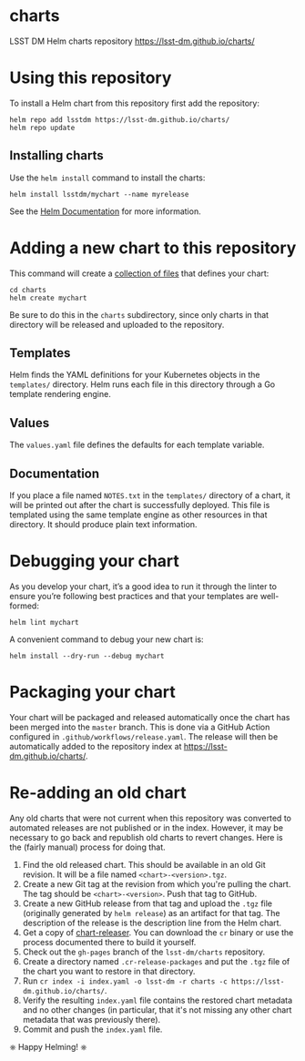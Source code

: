 # charts
LSST DM Helm charts repository https://lsst-dm.github.io/charts/

# Using this repository

To install a Helm chart from this repository first add the repository:

```
helm repo add lsstdm https://lsst-dm.github.io/charts/
helm repo update
```

## Installing charts

Use the `helm install` command to install the charts:

```
helm install lsstdm/mychart --name myrelease
```

See the [Helm Documentation](https://helm.sh/docs/) for more information.

# Adding a new chart to this repository

This command will create  a [collection of files](https://helm.sh/docs/topics/charts/#the-chart-file-structure) that defines your chart:

```
cd charts
helm create mychart
```

Be sure to do this in the `charts` subdirectory, since only charts in that directory will be released and uploaded to the repository.

## Templates

Helm finds the YAML definitions for your Kubernetes objects in the `templates/` directory.
Helm runs each file in this directory through a Go template rendering engine.

## Values

The `values.yaml` file defines the defaults for each template variable.

## Documentation

If you place a file named `NOTES.txt` in the `templates/` directory of a chart, it will be printed out after the chart is successfully deployed.
This file is templated using the same template engine as other resources in that directory.
It should produce plain text information.

# Debugging your chart

As you develop your chart, it’s a good idea to run it through the linter to ensure you’re following best practices and that your templates are well-formed:

```
helm lint mychart
```

A convenient command to debug your new chart is:

```
helm install --dry-run --debug mychart
```

# Packaging your chart

Your chart will be packaged and released automatically once the chart has been merged into the `master` branch.
This is done via a GitHub Action configured in `.github/workflows/release.yaml`.
The release will then be automatically added to the repository index at https://lsst-dm.github.io/charts/.

# Re-adding an old chart

Any old charts that were not current when this repository was converted to automated releases are not published or in the index.
However, it may be necessary to go back and republish old charts to revert changes.
Here is the (fairly manual) process for doing that.

1. Find the old released chart.
   This should be available in an old Git revision.
   It will be a file named `<chart>-<version>.tgz`.
2. Create a new Git tag at the revision from which you're pulling the chart.
   The tag should be `<chart>-<version>`.
   Push that tag to GitHub.
3. Create a new GitHub release from that tag and upload the `.tgz` file (originally generated by `helm release`) as an artifact for that tag.
   The description of the release is the description line from the Helm chart.
4. Get a copy of [chart-releaser](https://github.com/helm/chart-releaser).
   You can download the `cr` binary or use the process documented there to build it yourself.
5. Check out the `gh-pages` branch of the `lsst-dm/charts` repository.
6. Create a directory named `.cr-release-packages` and put the `.tgz` file of the chart you want to restore in that directory.
7. Run `cr index -i index.yaml -o lsst-dm -r charts -c https://lsst-dm.github.io/charts/`.
8. Verify the resulting `index.yaml` file contains the restored chart metadata and no other changes (in particular, that it's not missing any other chart metadata that was previously there).
9. Commit and push the `index.yaml` file.

⎈ Happy Helming! ⎈
